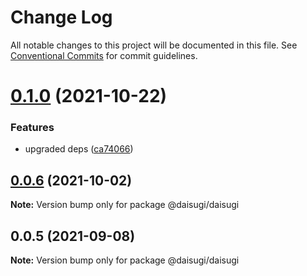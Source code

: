 # Change Log

All notable changes to this project will be documented in this file.
See [Conventional Commits](https://conventionalcommits.org) for commit guidelines.

# [0.1.0](https://github.com/daisugiland/daisugi/compare/@daisugi/daisugi@0.0.6...@daisugi/daisugi@0.1.0) (2021-10-22)


### Features

* upgraded deps ([ca74066](https://github.com/daisugiland/daisugi/commit/ca74066d918ba9b612975b1323e1a56d1a4c9f31))





## [0.0.6](https://github.com/daisugiland/daisugi/compare/@daisugi/daisugi@0.0.5...@daisugi/daisugi@0.0.6) (2021-10-02)

**Note:** Version bump only for package @daisugi/daisugi





## 0.0.5 (2021-09-08)

**Note:** Version bump only for package @daisugi/daisugi
